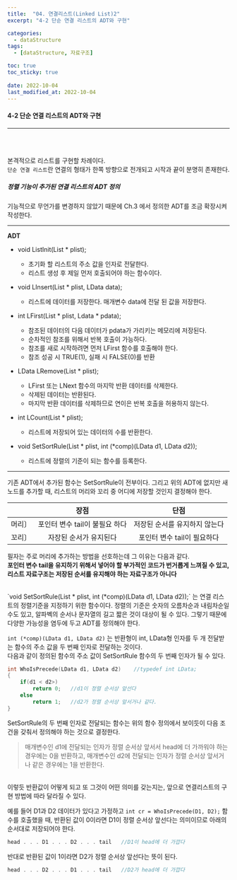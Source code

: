 ```yaml
---
title:  "04. 연결리스트(Linked List)2"
excerpt: "4-2 단순 연결 리스트의 ADT와 구현"

categories:
  - dataStructure
tags:
  - [dataStructure, 자료구조]

toc: true
toc_sticky: true
 
date: 2022-10-04
last_modified_at: 2022-10-04
---
```


#### 4-2 단순 연결 리스트의 ADT와 구현
---
<br>
<br>

본격적으로 리스트를 구현할 차례이다.  
`단순 연결 리스트`란  연결의 형태가 한쪽 방향으로 전개되고 시작과 끝이 분명히 존재한다.  

##### 정렬 기능이 추가된 연결 리스트의 ADT 정의    

기능적으로 무언가를 변경하지 않았기 때문에 Ch.3 에서 정의한 ADT를 조금 확장시켜 작성한다. 

---
**ADT**  
+ void ListInit(List * plist);  
    - 초기화 할 리스트의 주소 값을 인자로 전달한다.  
    - 리스트 생성 후 제일 먼저 호출되어야 하는 함수이다.  

+ void LInsert(List * plist, LData data);  
    - 리스트에 데이터를 저장한다. 매개변수 data에 전달 된 값을 저장한다.  

+ int LFirst(List * plist, Ldata * pdata);  
    - 참조된 데이터의 다음 데이터가 pdata가 가리키는 메모리에 저장된다.  
    - 순차적인 참조를 위해서 반복 호출이 가능하다.  
    - 참조를 새로 시작하려면 먼저 LFirst 함수를 호출해야 한다.  
    - 참조 성공 시 TRUE(1), 실패 시 FALSE(0)를 반환  

+ LData LRemove(List * plist);  
    - LFirst 또는 LNext 함수의 마지막 반환 데이터를 삭제한다.  
    - 삭제된 데이터는 반환된다.  
    - 마지막 반환 데이터를 삭제하므로 연이은 반복 호출을 허용하지 않는다.  

+ int LCount(List * plist);  
    - 리스트에 저장되어 있는 데이터의 수를 반환한다.  

+ void SetSortRule(List * plist, int (*comp)(LData d1, LData d2));  
    - 리스트에 정렬의 기준이 되는 함수를 등록한다.  
---   

기존 ADT에서 추가된 함수는 SetSortRule이 전부이다. 그리고 위의 ADT에 없지만 새 노드를 추가할 때, 리스트의 머리와 꼬리 중 어디에 저장할 것인지 결정해야 한다.  
 
|  | 장점 | 단점 |  
|:---:|:---:|:---:|  
|머리〕| 포인터 변수 tail이 불필요 하다 | 저장된 순서를 유지하지 않는다 |  
|꼬리〕| 자장된 순서가 유지된다 | 포인터 변수 tail이 필요하다 |  
 
필자는 주로 머리에 추가하는 방법을 선호하는데 그 이유는 다음과 같다.  
**포인터 변수 tail을 유지하기 위해서 넣어야 할 부가적인 코드가 번거롭게 느껴질 수 있고, 리스트 자료구조는 저장된 순서를 유지해야 하는 자료구조가 아니다**  
 
<br>
`void SetSortRule(List * plist, int (*comp)(LData d1, LData d2));` 는 연결 리스트의 정렬기준을 지정하기 위한 함수이다.  
정렬의 기준은 숫자의 오름차순과 내림차순일 수도 있고, 알파벡의 순서나 문자열의 길고 짧은 것이 대상이 될 수 있다.  
그렇기 때문에 다양한 가능성을 염두에 두고 ADT를 정의해야 한다.  

`int (*comp)(LData d1, LData d2)` 는 반환형이 int, LData형 인자를 두 개 전달받는 함수의 주소 값을 두 번째 인자로 전달하는 것이다.  
다음과 같이 정의된 함수의 주소 값이 SetSortRule 함수의 두 번째 인자가 될 수 있다.  

```c
int WhoIsPrecede(LData d1, LData d2)    //typedef int LData;
{
    if(d1 < d2>)
        return 0;   //d1이 정렬 순서상 앞선다
    else
        return 1;   //d2가 정렬 순서상 앞서거나 같다.
}
```

SetSortRule의 두 번째 인자로 전달되는 함수는 위의 함수 정의에서 보이듯이 다음 조건을 갖춰서 정의해야 하는 것으로 결정한다.  
>매개변수인 d1에 전달되는 인자가 정렬 순서상 앞서서 head에 더 가까워야 하는 경우에는 0을 반환하고, 매개변수인 d2에 전달되는 인자가 정렬 순서상 앞서거나 같은 경우에는 1을 반환한다.  

<br>
이렇듯 반환값이 어떻게 되고 또 그것이 어떤 의미를 갖는지는, 앞으로 연결리스트의 구현 방법에 따라 달라질 수 있다.  

예를 들어 D1과 D2 데이터가 있다고 가정하고 `int cr = WhoIsPrecede(D1, D2);` 함수를 호출했을 때, 반환된 값이 0이라면 D1이 정렬 순서상 앞선다는 의미이므로 아래의 순서대로 저장되어야 한다.  

```c
head . . . D1 . . . D2 . . . tail   //D1이 head에 더 가깝다
```

반대로 반환된 값이 1이라면 D2가 정렬 순서상 앞선다는 뜻이 된다.  

```c
head . . . D2 . . . D1 . . . tail   //D2가 head에 더 가깝다
``` 